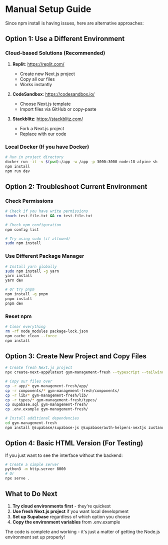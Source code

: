 # Manual Setup Guide

Since npm install is having issues, here are alternative approaches:

## Option 1: Use a Different Environment

### Cloud-based Solutions (Recommended)
1. **Replit**: https://replit.com/
   - Create new Next.js project
   - Copy all our files
   - Works instantly

2. **CodeSandbox**: https://codesandbox.io/
   - Choose Next.js template
   - Import files via GitHub or copy-paste

3. **Stackblitz**: https://stackblitz.com/
   - Fork a Next.js project
   - Replace with our code

### Local Docker (If you have Docker)
```bash
# Run in project directory
docker run -it -v $(pwd):/app -w /app -p 3000:3000 node:18-alpine sh
npm install
npm run dev
```

## Option 2: Troubleshoot Current Environment

### Check Permissions
```bash
# Check if you have write permissions
touch test-file.txt && rm test-file.txt

# Check npm configuration
npm config list

# Try using sudo (if allowed)
sudo npm install
```

### Use Different Package Manager
```bash
# Install yarn globally
sudo npm install -g yarn
yarn install
yarn dev

# Or try pnpm
npm install -g pnpm
pnpm install
pnpm dev
```

### Reset npm
```bash
# Clear everything
rm -rf node_modules package-lock.json
npm cache clean --force
npm install
```

## Option 3: Create New Project and Copy Files

```bash
# Create fresh Next.js project
npx create-next-app@latest gym-management-fresh --typescript --tailwind --app

# Copy our files over
cp -r app/* gym-management-fresh/app/
cp -r components/* gym-management-fresh/components/
cp -r lib/* gym-management-fresh/lib/
cp -r types/* gym-management-fresh/types/
cp supabase.sql gym-management-fresh/
cp .env.example gym-management-fresh/

# Install additional dependencies
cd gym-management-fresh
npm install @supabase/supabase-js @supabase/auth-helpers-nextjs zustand lucide-react date-fns clsx tailwind-merge
```

## Option 4: Basic HTML Version (For Testing)

If you just want to see the interface without the backend:

```bash
# Create a simple server
python3 -m http.server 8000
# Or
npx serve .
```

## What to Do Next

1. **Try cloud environments first** - they're quickest
2. **Use fresh Next.js project** if you want local development
3. **Set up Supabase** regardless of which option you choose
4. **Copy the environment variables** from .env.example

The code is complete and working - it's just a matter of getting the Node.js environment set up properly!